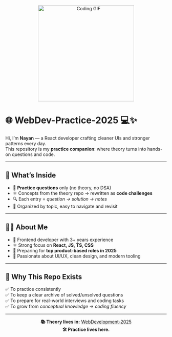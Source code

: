 <p align="center">
  <img src="https://media.giphy.com/media/du3J3cXyzhj75IOgvA/giphy.gif" width="300" alt="Coding GIF">
</p>

# 🌐 WebDev-Practice-2025 💻✨  

Hi, I’m **Nayan** — a React developer crafting cleaner UIs and stronger patterns every day.  
This repository is my **practice companion**: where theory turns into hands-on questions and code.  

---

## 📌 What’s Inside  

- 📝 **Practice questions** only (no theory, no DSA)  
- ⚛️ Concepts from the theory repo → rewritten as **code challenges**  
- 🔍 Each entry = *question → solution → notes*  
- 📂 Organized by topic, easy to navigate and revisit  

---

## 👨‍💻 About Me  

- 🌟 Frontend developer with 3+ years experience  
- ⚛️ Strong focus on **React, JS, TS, CSS**  
- 🚀 Preparing for **top product-based roles in 2025**  
- 🎨 Passionate about UI/UX, clean design, and modern tooling  

---

## 🎯 Why This Repo Exists  

✅ To practice consistently  
✅ To keep a clear archive of solved/unsolved questions  
✅ To prepare for real-world interviews and coding tasks  
✅ To grow from *conceptual knowledge → coding fluency*  

---

<p align="center">
  <b>📚 Theory lives in:</b> <a href="https://github.com/knayan1234/WebDevelopment-2025">WebDevelopment-2025</a><br>
  <b>🛠 Practice lives here.</b>
</p>
